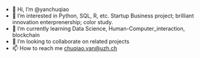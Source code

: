 - 👋 Hi, I’m @yanchuqiao
- 👀 I’m interested in Python, SQL, R, etc. Startup Business project; brilliant innovation enterprenership; color study.
- 🌱 I’m currently learning Data Science, Human-Computer_interaction, blockchain
- 💞️ I’m looking to collaborate on related projects
- 📫 How to reach me chuqiao.yan@uzh.ch

<!---
yanchuqiao/yanchuqiao is a ✨ special ✨ repository because its `README.md` (this file) appears on your GitHub profile.
You can click the Preview link to take a look at your changes.
--->
